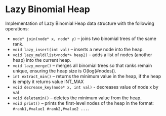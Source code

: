 # Lazy Binomial Heap
Implementation of Lazy Binomial Heap data structure with the following operations:
- `node* join(node* x, node* y)` – joins two binomial trees of the same rank.
- `void lazy_insert(int val)` – inserts a new node into the heap.
- `void lazy_meld(list<node*> heap2)` – adds a list of nodes (another heap) into the current heap.
- `void lazy_merge()` – merges all binomial trees so that ranks remain unique, ensuring the heap size is O(log(#nodes)).
- `int extract_min()` – returns the minimum value in the heap, if the heap is empty it returns value INT_MAX
- `void decrease_key(node* x, int val)` - decreases value of node x by val
- `void deletemin()` – deletes the minimum value from the heap.
- `void print()` – prints the first-level nodes of the heap in the format: `#rank1,#value1 #rank2,#value2 ...`.